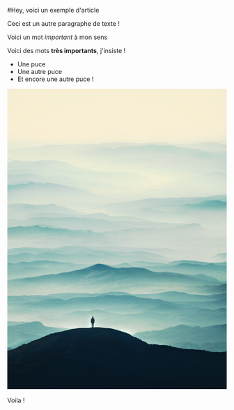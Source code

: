 #Hey, voici un exemple d'article



Ceci est un autre paragraphe de texte !

Voici un mot *important* à mon sens

Voici des mots **très importants**, j'insiste !

* Une puce
* Une autre puce
* Et encore une autre puce !

![Inspiration](media/inspiration.jpg)

Voila !

